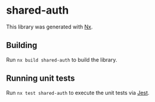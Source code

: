# shared-auth

This library was generated with [Nx](https://nx.dev).

## Building

Run `nx build shared-auth` to build the library.

## Running unit tests

Run `nx test shared-auth` to execute the unit tests via [Jest](https://jestjs.io).
